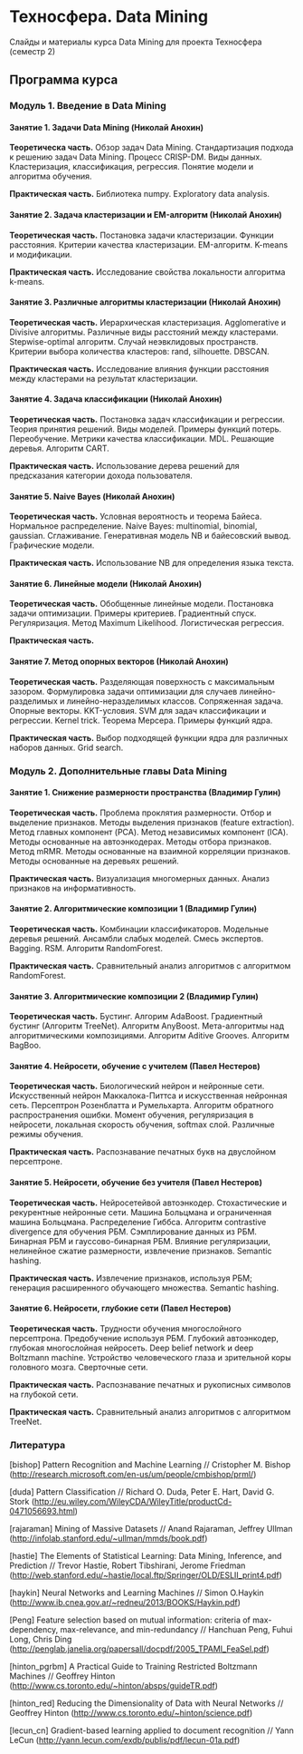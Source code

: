 Техносфера. Data Mining 
========

Слайды и материалы курса Data Mining для проекта Техносфера (семестр 2)

## Программа курса

### Модуль 1. Введение в Data Mining

#### Занятие 1. Задачи Data Mining (Николай Анохин)

**Теоретическа часть.** Обзор задач Data Mining. Стандартизация подхода к решению задач Data Mining. Процесс CRISP-DM. Виды данных. Кластеризация, классификация, регрессия. Понятие модели и алгоритма обучения.

**Практическая часть.** Библиотека numpy. Exploratory data analysis.

#### Занятие 2. Задача кластеризации и EM-алгоритм (Николай Анохин)

**Теоретическая часть.** Постановка задачи кластеризации. Функции расстояния. Критерии качества кластеризации. EM-алгоритм. K-means и модификации.

**Практическая часть.** Исследование свойства локальности алгоритма k-means. 

#### Занятие 3. Различные алгоритмы кластеризации (Николай Анохин)

**Теоретическая часть.** Иерархическая кластеризация. Agglomerative и Divisive алгоритмы. Различные виды расстояний между кластерами. Stepwise-optimal алгоритм. Случай неэвклидовых пространств. Критерии выбора количества кластеров: rand, silhouette. DBSCAN.

**Практическая часть.** Исследование влияния функции расстояния между кластерами на результат кластеризации.

#### Занятие 4. Задача классификации (Николай Анохин)

**Теоретическая часть.** Постановка задач классификации и регрессии. Теория принятия решений. Виды моделей. Примеры функций потерь. Переобучение. Метрики качества классификации. MDL. Решающие деревья. Алгоритм CART. 

**Практическая часть.** Использование дерева решений для предсказания категории дохода пользователя.

#### Занятие 5. Naive Bayes (Николай Анохин) 

**Теоретическая часть.** Условная вероятность и теорема Байеса. Нормальное распределение. Naive Bayes: multinomial, binomial, gaussian. Сглаживание. Генеративная модель NB и байесовский вывод. Графические модели.

**Практическая часть.** Использование NB для определения языка текста.

#### Занятие 6. Линейные модели (Николай Анохин)

**Теоретическая часть.** Обобщенные линейные модели. Постановка задачи оптимизации. Примеры критериев. Градиентный спуск. Регуляризация. Метод Maximum Likelihood. Логистическая регрессия.

**Практическая часть.**

#### Занятие 7. Метод опорных векторов (Николай Анохин)

**Теоретическая часть.** Разделяющая поверхность с максимальным зазором. Формулировка задачи оптимизации для случаев линейно-разделимых и линейно-неразделимых классов. Сопряженная задача. Опорные векторы. KKT-условия. SVM для задач классификации и регрессии. Kernel trick. Теорема Мерсера. Примеры функций ядра.

**Практическая часть.** Выбор подходящей функции ядра для различных наборов данных. Grid search.
### Модуль 2. Дополнительные главы Data Mining

#### Занятие 1. Снижение размерности пространства  (Владимир Гулин)

**Теоретическая часть.** Проблема проклятия размерности. Отбор и выделение признаков. Методы выделения признаков (feature extraction). Метод главных компонент (PCA). Метод независимых компонент (ICA). Методы основанные на автоэнкодерах. Методы отбора признаков. Метод mRMR. Методы основанные на взаимной корреляции признаков. Методы основанные на деревьях решений.

**Практическая часть.** Визуализация многомерных данных. Анализ признаков на информативность.

#### Занятие 2. Алгоритмические композиции 1 (Владимир Гулин)

**Теоретическая часть.** Комбинации классификаторов. Модельные деревья решений. Ансамбли слабых моделей. Смесь экспертов. Bagging. RSM. Алгоритм RandomForest.

**Практическая часть.** Сравнительный анализ алгоритмов с алгоритмом RandomForest.
#### Занятие 3. Алгоритмические композиции 2 (Владимир Гулин)

**Теоретическая часть.** Буcтинг. Алгорим AdaBoost. Градиентный бустинг (Алгоритм TreeNet). Алгоритм AnyBoost. Мета-алгоритмы над алгоритмическими композициями. Алгоритм Aditive Grooves. Алгоритм BagBoo.

#### Занятие 4. Нейросети, обучение с учителем (Павел Нестеров)

**Теоретическая часть.** Биологический нейрон и нейронные сети. Искусственный нейрон Маккалока-Питтса и искусственная нейронная сеть. Персептрон Розенблатта и Румельхарта. Алгоритм обратного распространения ошибки. Момент обучения, регуляризация в нейросети, локальная скорость обучения, softmax слой. Различные режимы обучения.

**Практическая часть.** Распознавание печатных букв на двуслойном персептроне.

#### Занятие 5. Нейросети, обучение без учителя (Павел Нестеров)

**Теоретическая часть.** Нейросетейвой автоэнкодер. Стохастические и рекурентные нейронные сети. Машина Больцмана и ограниченная машина Больцмана. Распределение Гиббса. Алгоритм contrastive divergence для обучения РБМ. Сэмплирование данных из РБМ. Бинарная РБМ и гауссово-бинарная РБМ. Влияние регуляризации, нелинейное сжатие размерности, извлечение признаков. Semantic hashing.

**Практическая часть.** Извлечение признаков, используя РБМ; генерация расширенного обучающего множества. Semantic hashing.

#### Занятие 6. Нейросети, глубокие сети (Павел Нестеров)

**Теоретическая часть.** Трудности обучения многослойного персептрона. Предобучение используя РБМ. Глубокий автоэнкодер, глубокая многослойная нейросеть. Deep belief network и deep Boltzmann machine. Устройство человеческого глаза и зрительной коры головного мозга. Сверточные сети.

**Практическая часть.** Распознавание печатных и рукописных символов на глубокой сети.

**Практическая часть.** Сравнительный анализ алгоритмов с алгоритмом TreeNet.
### Литература

[bishop] Pattern Recognition and Machine Learning // Cristopher M. Bishop (http://research.microsoft.com/en-us/um/people/cmbishop/prml/)

[duda] Pattern Classification // Richard O. Duda, Peter E. Hart, David G. Stork (http://eu.wiley.com/WileyCDA/WileyTitle/productCd-0471056693.html)

[rajaraman] Mining of Massive Datasets // Anand Rajaraman, Jeffrey Ullman (http://infolab.stanford.edu/~ullman/mmds/book.pdf)

[hastie] The Elements of Statistical Learning: Data Mining, Inference, and Prediction // Trevor Hastie, Robert Tibshirani, Jerome Friedman  (http://web.stanford.edu/~hastie/local.ftp/Springer/OLD/ESLII_print4.pdf)

[haykin] Neural Networks and Learning Machines // Simon O.Haykin (http://www.ib.cnea.gov.ar/~redneu/2013/BOOKS/Haykin.pdf)

[Peng] Feature selection based on mutual information: criteria of max-dependency, max-relevance, and min-redundancy // Hanchuan Peng, Fuhui Long, Chris Ding (http://penglab.janelia.org/papersall/docpdf/2005_TPAMI_FeaSel.pdf)

[hinton_pgrbm] A Practical Guide to Training Restricted Boltzmann Machines // Geoffrey Hinton (http://www.cs.toronto.edu/~hinton/absps/guideTR.pdf)

[hinton_red] Reducing the Dimensionality of Data with Neural Networks // Geoffrey Hinton (http://www.cs.toronto.edu/~hinton/science.pdf)

[lecun_cn] Gradient-based learning applied to document recognition // Yann LeCun (http://yann.lecun.com/exdb/publis/pdf/lecun-01a.pdf)
